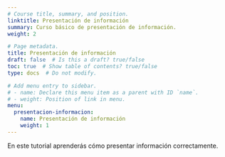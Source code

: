 ```yaml
---
# Course title, summary, and position.
linktitle: Presentación de información
summary: Curso básico de presentación de información.
weight: 2

# Page metadata.
title: Presentación de información
draft: false  # Is this a draft? true/false
toc: true  # Show table of contents? true/false
type: docs  # Do not modify.

# Add menu entry to sidebar.
# - name: Declare this menu item as a parent with ID `name`.
# - weight: Position of link in menu.
menu:
  presentacion-informacion:
    name: Presentación de información
    weight: 1
---
```


En este tutorial aprenderás cómo presentar información correctamente.
